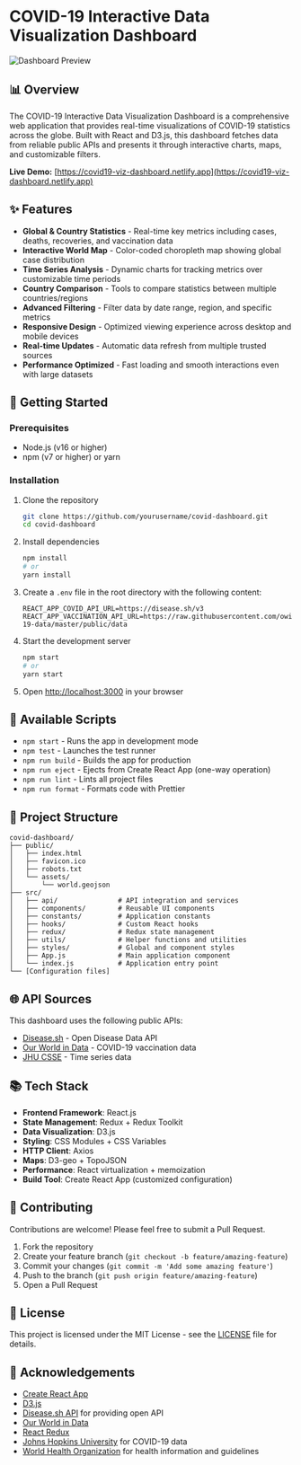 # COVID-19 Interactive Data Visualization Dashboard

![Dashboard Preview](https://via.placeholder.com/800x400?text=COVID-19+Dashboard+Preview)

## 📊 Overview

The COVID-19 Interactive Data Visualization Dashboard is a comprehensive web application that provides real-time visualizations of COVID-19 statistics across the globe. Built with React and D3.js, this dashboard fetches data from reliable public APIs and presents it through interactive charts, maps, and customizable filters.

**Live Demo:** [https://covid19-viz-dashboard.netlify.app](https://covid19-viz-dashboard.netlify.app)

## ✨ Features

- **Global & Country Statistics** - Real-time key metrics including cases, deaths, recoveries, and vaccination data
- **Interactive World Map** - Color-coded choropleth map showing global case distribution
- **Time Series Analysis** - Dynamic charts for tracking metrics over customizable time periods
- **Country Comparison** - Tools to compare statistics between multiple countries/regions
- **Advanced Filtering** - Filter data by date range, region, and specific metrics
- **Responsive Design** - Optimized viewing experience across desktop and mobile devices
- **Real-time Updates** - Automatic data refresh from multiple trusted sources
- **Performance Optimized** - Fast loading and smooth interactions even with large datasets

## 🚀 Getting Started

### Prerequisites

- Node.js (v16 or higher)
- npm (v7 or higher) or yarn

### Installation

1. Clone the repository
   ```bash
   git clone https://github.com/yourusername/covid-dashboard.git
   cd covid-dashboard
   ```

2. Install dependencies
   ```bash
   npm install
   # or
   yarn install
   ```

3. Create a `.env` file in the root directory with the following content:
   ```
   REACT_APP_COVID_API_URL=https://disease.sh/v3
   REACT_APP_VACCINATION_API_URL=https://raw.githubusercontent.com/owid/covid-19-data/master/public/data
   ```

4. Start the development server
   ```bash
   npm start
   # or
   yarn start
   ```

5. Open [http://localhost:3000](http://localhost:3000) in your browser

## 🔧 Available Scripts

- `npm start` - Runs the app in development mode
- `npm test` - Launches the test runner
- `npm run build` - Builds the app for production
- `npm run eject` - Ejects from Create React App (one-way operation)
- `npm run lint` - Lints all project files
- `npm run format` - Formats code with Prettier

## 📂 Project Structure

```
covid-dashboard/
├── public/
│   ├── index.html
│   ├── favicon.ico
│   ├── robots.txt
│   └── assets/
│       └── world.geojson
├── src/
│   ├── api/               # API integration and services
│   ├── components/        # Reusable UI components
│   ├── constants/         # Application constants
│   ├── hooks/             # Custom React hooks
│   ├── redux/             # Redux state management
│   ├── utils/             # Helper functions and utilities
│   ├── styles/            # Global and component styles
│   ├── App.js             # Main application component
│   └── index.js           # Application entry point
└── [Configuration files]
```

## 🌐 API Sources

This dashboard uses the following public APIs:

- [Disease.sh](https://disease.sh/) - Open Disease Data API
- [Our World in Data](https://github.com/owid/covid-19-data) - COVID-19 vaccination data
- [JHU CSSE](https://github.com/CSSEGISandData/COVID-19) - Time series data

## 📚 Tech Stack

- **Frontend Framework**: React.js
- **State Management**: Redux + Redux Toolkit
- **Data Visualization**: D3.js
- **Styling**: CSS Modules + CSS Variables
- **HTTP Client**: Axios
- **Maps**: D3-geo + TopoJSON
- **Performance**: React virtualization + memoization
- **Build Tool**: Create React App (customized configuration)

## 🤝 Contributing

Contributions are welcome! Please feel free to submit a Pull Request.

1. Fork the repository
2. Create your feature branch (`git checkout -b feature/amazing-feature`)
3. Commit your changes (`git commit -m 'Add some amazing feature'`)
4. Push to the branch (`git push origin feature/amazing-feature`)
5. Open a Pull Request

## 📝 License

This project is licensed under the MIT License - see the [LICENSE](LICENSE) file for details.

## 🙏 Acknowledgements

- [Create React App](https://create-react-app.dev/)
- [D3.js](https://d3js.org/)
- [Disease.sh API](https://disease.sh/) for providing open API
- [Our World in Data](https://ourworldindata.org/coronavirus)
- [React Redux](https://react-redux.js.org/)
- [Johns Hopkins University](https://coronavirus.jhu.edu/map.html) for COVID-19 data
- [World Health Organization](https://www.who.int/) for health information and guidelines